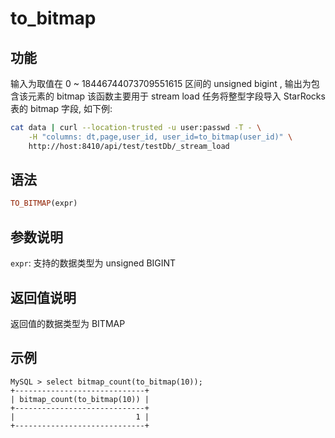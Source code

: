 # to_bitmap

## 功能

输入为取值在 0 ~ 18446744073709551615 区间的 unsigned bigint , 输出为包含该元素的 bitmap
该函数主要用于 stream load 任务将整型字段导入 StarRocks 表的 bitmap 字段, 如下例:

```bash
cat data | curl --location-trusted -u user:passwd -T - \
    -H "columns: dt,page,user_id, user_id=to_bitmap(user_id)" \
    http://host:8410/api/test/testDb/_stream_load
```

## 语法

```Haskell
TO_BITMAP(expr)
```

## 参数说明

`expr`: 支持的数据类型为 unsigned BIGINT

## 返回值说明

返回值的数据类型为 BITMAP

## 示例

```Plain Text
MySQL > select bitmap_count(to_bitmap(10));
+-----------------------------+
| bitmap_count(to_bitmap(10)) |
+-----------------------------+
|                           1 |
+-----------------------------+
```
